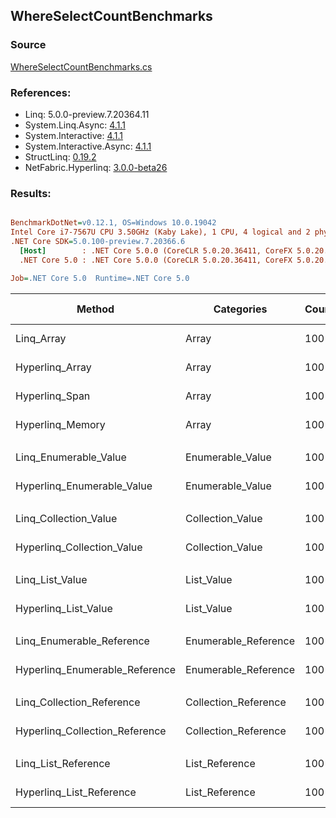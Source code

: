 ﻿## WhereSelectCountBenchmarks

### Source
[WhereSelectCountBenchmarks.cs](../NetFabric.Hyperlinq.Benchmarks/Benchmarks/WhereSelectCountBenchmarks.cs)

### References:
- Linq: 5.0.0-preview.7.20364.11
- System.Linq.Async: [4.1.1](https://www.nuget.org/packages/System.Linq.Async/4.1.1)
- System.Interactive: [4.1.1](https://www.nuget.org/packages/System.Interactive/4.1.1)
- System.Interactive.Async: [4.1.1](https://www.nuget.org/packages/System.Interactive.Async/4.1.1)
- StructLinq: [0.19.2](https://www.nuget.org/packages/StructLinq/0.19.2)
- NetFabric.Hyperlinq: [3.0.0-beta26](https://www.nuget.org/packages/NetFabric.Hyperlinq/3.0.0-beta26)

### Results:
``` ini

BenchmarkDotNet=v0.12.1, OS=Windows 10.0.19042
Intel Core i7-7567U CPU 3.50GHz (Kaby Lake), 1 CPU, 4 logical and 2 physical cores
.NET Core SDK=5.0.100-preview.7.20366.6
  [Host]        : .NET Core 5.0.0 (CoreCLR 5.0.20.36411, CoreFX 5.0.20.36411), X64 RyuJIT
  .NET Core 5.0 : .NET Core 5.0.0 (CoreCLR 5.0.20.36411, CoreFX 5.0.20.36411), X64 RyuJIT

Job=.NET Core 5.0  Runtime=.NET Core 5.0  

```
|                         Method |           Categories | Count |       Mean |   Error |  StdDev | Ratio |  Gen 0 | Gen 1 | Gen 2 | Allocated |
|------------------------------- |--------------------- |------ |-----------:|--------:|--------:|------:|-------:|------:|------:|----------:|
|                     Linq_Array |                Array |   100 |   356.2 ns | 2.14 ns | 1.79 ns |  1.00 | 0.0496 |     - |     - |     104 B |
|                Hyperlinq_Array |                Array |   100 |   179.2 ns | 1.60 ns | 1.42 ns |  0.50 |      - |     - |     - |         - |
|                 Hyperlinq_Span |                Array |   100 |   205.2 ns | 2.00 ns | 1.87 ns |  0.58 |      - |     - |     - |         - |
|               Hyperlinq_Memory |                Array |   100 |   233.8 ns | 1.40 ns | 1.17 ns |  0.66 |      - |     - |     - |         - |
|                                |                      |       |            |         |         |       |        |       |       |           |
|          Linq_Enumerable_Value |     Enumerable_Value |   100 | 1,194.9 ns | 9.13 ns | 8.54 ns |  1.00 | 0.0725 |     - |     - |     152 B |
|     Hyperlinq_Enumerable_Value |     Enumerable_Value |   100 |   234.8 ns | 1.88 ns | 1.76 ns |  0.20 |      - |     - |     - |         - |
|                                |                      |       |            |         |         |       |        |       |       |           |
|          Linq_Collection_Value |     Collection_Value |   100 | 1,263.4 ns | 7.12 ns | 6.66 ns |  1.00 | 0.0725 |     - |     - |     152 B |
|     Hyperlinq_Collection_Value |     Collection_Value |   100 |   287.5 ns | 1.70 ns | 1.59 ns |  0.23 |      - |     - |     - |         - |
|                                |                      |       |            |         |         |       |        |       |       |           |
|                Linq_List_Value |           List_Value |   100 | 1,265.3 ns | 7.93 ns | 7.03 ns |  1.00 | 0.0725 |     - |     - |     152 B |
|           Hyperlinq_List_Value |           List_Value |   100 |   375.1 ns | 2.46 ns | 2.18 ns |  0.30 |      - |     - |     - |         - |
|                                |                      |       |            |         |         |       |        |       |       |           |
|      Linq_Enumerable_Reference | Enumerable_Reference |   100 |   821.7 ns | 5.60 ns | 4.96 ns |  1.00 | 0.0725 |     - |     - |     152 B |
| Hyperlinq_Enumerable_Reference | Enumerable_Reference |   100 |   564.9 ns | 2.82 ns | 2.50 ns |  0.69 | 0.0153 |     - |     - |      32 B |
|                                |                      |       |            |         |         |       |        |       |       |           |
|      Linq_Collection_Reference | Collection_Reference |   100 |   820.1 ns | 6.00 ns | 5.32 ns |  1.00 | 0.0725 |     - |     - |     152 B |
| Hyperlinq_Collection_Reference | Collection_Reference |   100 |   532.9 ns | 3.71 ns | 3.47 ns |  0.65 | 0.0153 |     - |     - |      32 B |
|                                |                      |       |            |         |         |       |        |       |       |           |
|            Linq_List_Reference |       List_Reference |   100 |   852.0 ns | 4.53 ns | 4.24 ns |  1.00 | 0.0725 |     - |     - |     152 B |
|       Hyperlinq_List_Reference |       List_Reference |   100 |   448.9 ns | 2.84 ns | 2.66 ns |  0.53 |      - |     - |     - |         - |
